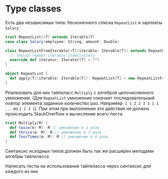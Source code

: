 # Type classes

Есть два независимых типа: бесконечного списка `RepeatList` и зарплаты `Salary`:
```scala
trait RepeatList[+T] extends Iterable[T]
case class Salary(employee: String, amount: Double)

class RepeatListFromIterable[+T](iterable: Iterable[T]) extends RepeatList[T] {
  // should repeat iterable indefinitely
  override def iterator: Iterator[T] = ???
}

object RepeatList {
  def apply[T](iterable: Iterable[T]): RepeatList[T] = new RepeatListFromIterable[T](iterable)
}
```
Реализовать для них тайпкласс `Multiply` с алгеброй целочисленного умножения.
(Для `RepeatList` умножение означает последовательный повтор элемента заданное количество раз. Например: `1 1 2 2 3 3 1 1 ...` из `1 2 3 1`). При этом при выполнении это действия не должно происходить StackOverflow и вычисление всего листа.
```scala
trait Multiply[M] {
  def twice(m: M): M // умножение в 2 раза
  def thrice(m: M): M // умножение в 3 раза
  def fourTimes(m: M): M // умножение в 4 раза
}
```
Синтаксис исходных типов должен быть так же расширен методами алгебры тайпкласса

Написать тесты на использование тайпкласса через синтаксис для каждого из них